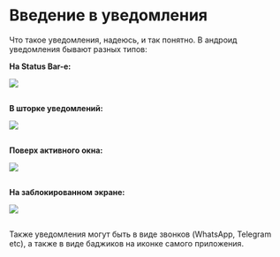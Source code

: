 # Введение в уведомления

Что такое уведомления, надеюсь, и так понятно. В андроид уведомления бывают разных типов:

**На Status Bar-e:**

![](https://ucarecdn.com/7ce253a4-c155-4ab4-839a-18f7d2717415/)

![](data:image/gif;base64,R0lGODlhAQABAPABAP///wAAACH5BAEKAAAALAAAAAABAAEAAAICRAEAOw== "Click and drag to move")

**В шторке уведомлений:**

![](https://ucarecdn.com/ec83fbe9-d25a-480b-a3f1-7e64dae747c5/)

![](data:image/gif;base64,R0lGODlhAQABAPABAP///wAAACH5BAEKAAAALAAAAAABAAEAAAICRAEAOw== "Click and drag to move")

**Поверх активного окна:**

![](https://ucarecdn.com/3f531c85-f10e-42c8-99fc-89dada4242f8/)

![](data:image/gif;base64,R0lGODlhAQABAPABAP///wAAACH5BAEKAAAALAAAAAABAAEAAAICRAEAOw== "Click and drag to move")

**На заблокированном экране:**

![](https://ucarecdn.com/75d4c75e-bd23-487d-bcd7-c940528b9cbf/)

![](data:image/gif;base64,R0lGODlhAQABAPABAP///wAAACH5BAEKAAAALAAAAAABAAEAAAICRAEAOw== "Click and drag to move")

Также уведомления могут быть в виде звонков (WhatsApp, Telegram etc), а также в виде баджиков на иконке самого приложения.
